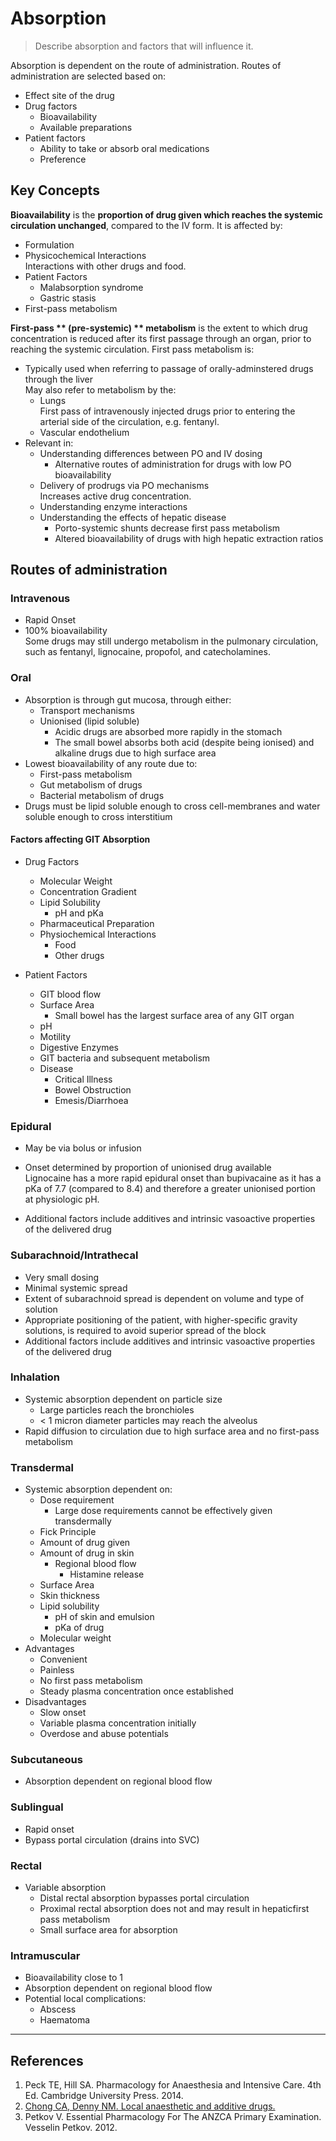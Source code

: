 # Absorption

> Describe absorption and factors that will influence it.

Absorption is dependent on the route of administration. Routes of administration are selected based on:

* Effect site of the drug
* Drug factors
  * Bioavailability
  * Available preparations
* Patient factors
  * Ability to take or absorb oral medications
  * Preference

## Key Concepts

**Bioavailability** is the **proportion of drug given which reaches the systemic circulation unchanged**, compared to the IV form. It is affected by:

* Formulation
* Physicochemical Interactions  
Interactions with other drugs and food.
* Patient Factors  
  * Malabsorption syndrome
  * Gastric stasis
* First-pass metabolism

**First-pass ** \(pre-systemic\) ** metabolism** is the extent to which drug concentration is reduced after its first passage through an organ, prior to reaching the systemic circulation. First pass metabolism is:
* Typically used when referring to passage of orally-adminstered drugs through the liver  
May also refer to metabolism by the:
  * Lungs  
  First pass of intravenously injected drugs prior to entering the arterial side of the circulation, e.g. fentanyl.
  * Vascular endothelium
* Relevant in:
  * Understanding differences between PO and IV dosing
    * Alternative routes of administration for drugs with low PO bioavailability
  * Delivery of prodrugs via PO mechanisms  
  Increases active drug concentration.
  * Understanding enzyme interactions 
  * Understanding the effects of hepatic disease
    * Porto-systemic shunts decrease first pass metabolism
    * Altered bioavailability of drugs with high hepatic extraction ratios
    

## Routes of administration

### Intravenous

* Rapid Onset
* 100% bioavailability  
Some drugs may still undergo metabolism in the pulmonary circulation, such as fentanyl, lignocaine, propofol, and catecholamines.

### Oral

* Absorption is through gut mucosa, through either:
  * Transport mechanisms
  * Unionised \(lipid soluble\)
    * Acidic drugs are absorbed more rapidly in the stomach
    * The small bowel absorbs both acid (despite being ionised) and alkaline drugs due to high surface area
* Lowest bioavailability of any route due to:
  * First-pass metabolism
  * Gut metabolism of drugs
  * Bacterial metabolism of drugs
* Drugs must be lipid soluble enough to cross cell-membranes and water soluble enough to cross interstitium

#### Factors affecting GIT Absorption

* Drug Factors
  * Molecular Weight
  * Concentration Gradient
  * Lipid Solubility
    * pH and pKa
  * Pharmaceutical Preparation
  * Physiochemical Interactions
    * Food
    * Other drugs

* Patient Factors
  * GIT blood flow
  * Surface Area
    * Small bowel has the largest surface area of any GIT organ
  * pH
  * Motility
  * Digestive Enzymes
  * GIT bacteria and subsequent metabolism
  * Disease
    * Critical Illness
    * Bowel Obstruction
    * Emesis/Diarrhoea

### Epidural

* May be via bolus or infusion
* Onset determined by proportion of unionised drug available  
Lignocaine has a more rapid epidural onset than bupivacaine as it has a pKa of 7.7 (compared to 8.4) and therefore a greater unionised portion at physiologic pH.


* Additional factors include additives and intrinsic vasoactive properties of the delivered drug


### Subarachnoid/Intrathecal

* Very small dosing
* Minimal systemic spread
* Extent of subarachnoid spread is dependent on volume and type of solution
* Appropriate positioning of the patient, with higher-specific gravity solutions, is required to avoid superior spread of the block
* Additional factors include additives and intrinsic vasoactive properties of the delivered drug

### Inhalation

* Systemic absorption dependent on particle size
  * Large particles reach the bronchioles
  * < 1 micron diameter particles may reach the alveolus
* Rapid diffusion to circulation due to high surface area and no first-pass metabolism

### Transdermal

* Systemic absorption dependent on:
  * Dose requirement
    * Large dose requirements cannot be effectively given transdermally
  * Fick Principle
   * Amount of drug given
   * Amount of drug in skin
     * Regional blood flow
       * Histamine release
   * Surface Area
   * Skin thickness
   * Lipid solubility
     * pH of skin and emulsion
     * pKa of drug
   * Molecular weight
 * Advantages
   * Convenient
   * Painless
   * No first pass metabolism
   * Steady plasma concentration once established
 * Disadvantages
   * Slow onset
   * Variable plasma concentration initially
   * Overdose and abuse potentials

### Subcutaneous

* Absorption dependent on regional blood flow

### Sublingual

* Rapid onset
* Bypass portal circulation \(drains into SVC\)

### Rectal

* Variable absorption
  * Distal rectal absorption bypasses portal circulation
  * Proximal rectal absorption does not and may result in hepaticfirst pass metabolism
  * Small surface area for absorption


### Intramuscular

* Bioavailability close to 1
* Absorption dependent on regional blood flow
* Potential local complications:
  * Abscess
  * Haematoma

---

## References

1. Peck TE, Hill SA. Pharmacology for Anaesthesia and Intensive Care. 4th Ed. Cambridge University Press. 2014.  
2. [Chong CA, Denny NM. Local anaesthetic and additive drugs.](http://www.frca.co.uk/documents/anaes.5.5.158.pdf)
3. Petkov V. Essential Pharmacology For The ANZCA Primary Examination. Vesselin Petkov. 2012.